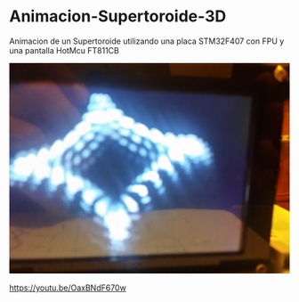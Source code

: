 # Animacion-Supertoroide-3D
Animacion de un Supertoroide utilizando una placa STM32F407 con FPU y una pantalla HotMcu FT811CB

![Supertoroide](20170918_212330.jpg?raw=true "Title")

https://youtu.be/OaxBNdF670w
